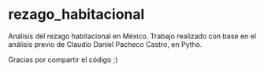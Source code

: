 # rezago_habitacional
Análisis del rezago habitacional en México.
Trabajo realizado con base en el análisis previo de Claudio Daniel Pacheco Castro, en Pytho.

Gracias por compartir el código ;)
